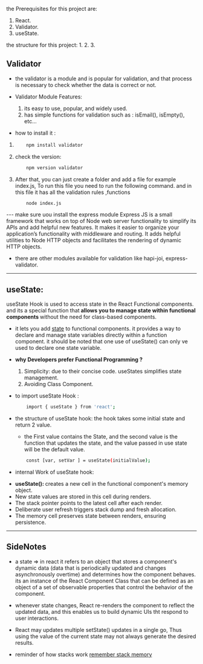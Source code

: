 the Prerequisites for this project are:
1. React.
2. Validator.
3. useState.

the structure for this project:
1. 
2. 
3. 


## Validator 
- the validator is a module and is popular for validation, and that process is necessary to check whether the data is correct or not.

- Validator Module Features:
    1. its easy to use, popular, and widely used.
    2. has simple functions for validation such as : isEmail(), isEmpty(), etc...

- how to install it :
1. 
    ```bash
        npm install validator
    ```
2. check the version: 
    ```bash
        npm version validator
    ```
3. After that, you can just create a folder and add a file for example index.js, To run this file you need to run the following command. and in this file it has all the validation rules ,functions 
    ```bash
        node index.js
    ```

--- make sure uou install the express module
    Express JS is a small framework that works on top of Node web server functionality to simplify its APIs and add helpful new features. It makes it easier to organize your application’s functionality with middleware and routing. It adds helpful utilities to Node HTTP objects and facilitates the rendering of dynamic HTTP objects.

- there are other modules available for validation like hapi-joi, express-validator.

---
## useState:
useState Hook is used to access state in the React Functional components. and its a special function that<strong> allows you to manage state within functional components </strong> without the need for class-based components.

- it lets you add <a href="https://www.geeksforgeeks.org/reactjs-state/" >state</a> to functional components. it provides a way to declare and manage state variables directly within a function component. it should be noted that one use of useState() can only ve used to declare one state variable.

- <strong>why Developers prefer Functional Programming ? </strong>
    1. Simplicity: due to their concise code. useStates simplifies state management.
    2. Avoiding Class Component.

- to import useState Hook :
    ```bash 
        import { useState } from 'react';
    ```

- the structure of useState hook:
    the hook takes some initial state and return 2 value. 
    - the First value contains the State, and the second value is the function that updates the state, and the value passed in use state will be the default value.
    ```bash
        const [var, setVar ] = useState(initialValue);
    ```

- internal Work of useState hook:
    <li><strong>useState(): </strong> creates a new cell in the functional component's memory object.</li>
    <li>New state values are stored in this cell during renders.</li>
    <li>The stack pointer points to the latest cell after each render.</li>
    <li>Deliberate user refresh triggers stack dump and fresh allocation.</li>
    <li>The memory cell preserves state between renders, ensuring persistence. </li>





---
## SideNotes
- a state => in react it refers to an object that stores a component's dynamic data (data that is periodically updated and changes asynchronously overtime) and determines how the component behaves. its an instance of the React Component Class that can be defined as an object of a set of observable properties that control the behavior of the component.

- whenever state changes, React re-renders the component to reflect the updated data, and this enables us to build dynamic UIs tht respond to user interactions.

- React may updates multiple setState() updates in a single go, Thus using the value of the current state may not always generate the desired results.

- reminder of how stacks work <a href="https://www.cs.colostate.edu/~cs270/.Fall19/recitations/R3.stack/stack.html">remember stack memory</a>